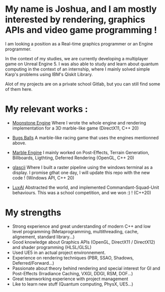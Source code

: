 # My name is Joshua, and I am mostly interested by rendering, graphics APIs and video game programming !
I am looking a position as a Real-time graphics programmer or an Engine programmer.

In the context of my studies, we are currently developing a multiplayer game on Unreal Engine 5. 
I was also able to study and learn about quantum computing in the context of an internship, where I mainly solved simple Karp's problems using IBM's Qiskit Library.

Alot of my projects are on a private school Gitlab, but you can still find some of them here.

# My relevant works :
- [Moonstone Engine](https://github.com/YaelGras/BugsBall/tree/main) Where I wrote the whole engine and rendering implementation for a 3D marble-like game (DirectX11, C++ 20)

- [Bugs Balls](https://github.com/YaelGras/BugsBall/tree/main) A marble-like racing game that uses the engines mentionned above.

- [Marble Engine](https://github.com/Akahara/MarbleEngine) I mainly worked on Post-Effects, Terrain Generation, Billboards, Ligthting, Deferred Rendering (OpenGL, C++ 20)

- [glascii](https://github.com/JoshuaVHB/glascii) Where I built a raster pipeline using the windows terminal as a display. I promise gthat one day, I will update this repo with the new code ! (Windows API, C++ 20)

- [LuxAI](https://github.com/YaelGras/LuxAI) Abstracted the world, and implemented Commandant-Squad-Unit behaviours. This was a school competition, and we won :) ! (C++20)

# My strengths
- Strong experience and great understanding of modern C++ and low level programming (Metaprogramming, multithreading, cache, alignement, standard library...)
- Good knowledge about Graphics APIs (OpenGL, DirectX11 / DirectX12) and shader programming (HLSL/GLSL)
- Used UE5 in an actual project environnement.
- Experience on rendering techniques (PBR, SSAO, Shadows, Deferred/Forward...)
- Passionate about theory behind rendering and special interest for GI and Post-Effects (Irradiance Caching, VXGI, DDGI, RSM, DOF...)
- Great teamworking experience with project management
- Like to learn new stuff (Quantum computing, PhysX, UE5...) 



<!--
**JoshuaVHB/JoshuaVHB** is a ✨ _special_ ✨ repository because its `README.md` (this file) appears on your GitHub profile.

Here are some ideas to get you started:

- 🔭 I’m currently working on ...
- 🌱 I’m currently learning ...
- 👯 I’m looking to collaborate on ...
- 🤔 I’m looking for help with ...
- 💬 Ask me about ...
- 📫 How to reach me: ...
- 😄 Pronouns: ...
- ⚡ Fun fact: ...
-->
